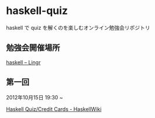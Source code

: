haskell-quiz
============

haskell で quiz を解くのを楽しむオンライン勉強会リポジトリ

## 勉強会開催場所

[haskell – Lingr](http://lingr.com/room/lovers_of_haskell)

## 第一回

2012年10月15日 19:30 ~

[Haskell Quiz/Credit Cards - HaskellWiki](http://www.haskell.org/haskellwiki/Haskell_Quiz/Credit_Cards)

